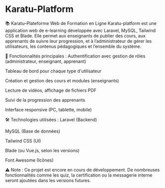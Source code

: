 # Karatu-Platform
📚 Karatu–Plateforme Web de Formation en Ligne
Karatu-platform est une application web de e-learning développée avec Laravel, MySQL, Tailwind CSS et Blade. Elle permet aux enseignants de publier des cours, aux apprenants de suivre leur progression, et à l’administrateur de gérer les utilisateurs, les contenus pédagogiques et l’ensemble du système.

🎯 Fonctionnalités principales :
Authentification avec gestion de rôles (administrateur, enseignant, apprenant)

Tableau de bord pour chaque type d'utilisateur

Création et gestion des cours et modules (enseignants)

Lecture de vidéos, affichage de fichiers PDF

Suivi de la progression des apprenants

Interface responsive (PC, tablette, mobile)

🛠️ Technologies utilisées :
Laravel (Backend)

MySQL (Base de données)

Tailwind CSS (UI)

Blade (ou Vue.js, selon les versions)

Font Awesome (Icônes)

⚠️ Note :
Ce projet est encore en cours de développement. De nombreuses fonctionnalités comme les quiz, la certification ou la messagerie interne seront ajoutées dans les versions futures.


